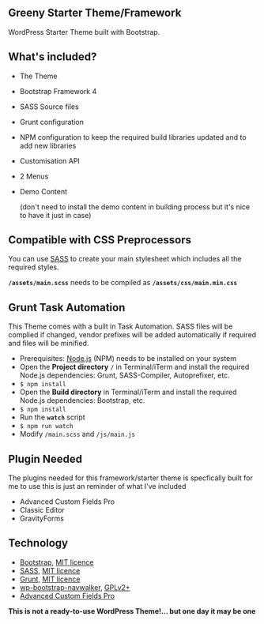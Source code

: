 ## Greeny Starter Theme/Framework

WordPress Starter Theme built with Bootstrap. 


## What's included?
* The Theme

* Bootstrap Framework 4

* SASS Source files

* Grunt configuration

* NPM configuration to keep the required build libraries updated and to add new libraries

* Customisation API

* 2 Menus

* Demo Content 

  (don't need to install the demo content in building process but it's nice to have it just in case) 


## Compatible with CSS Preprocessors
You can use [SASS](http://sass-lang.com) to create your main stylesheet which includes all the required styles.

**`/assets/main.scss`** needs to be compiled as **`/assets/css/main.min.css`**


## Grunt Task Automation
This Theme comes with a built in Task Automation. SASS files will be complied if changed, vendor prefixes will be added automatically if required and files will be minified.

* Prerequisites: [Node.js](https://nodejs.org) (NPM) needs to be installed on your system
* Open the **Project directory** `/` in Terminal/iTerm and install the required Node.js dependencies: Grunt, SASS-Compiler, Autoprefixer, etc.
* `$ npm install`
* Open the **Build directory** in Terminal/iTerm and install the required Node.js dependencies: Bootstrap, etc.
* `$ npm install`
* Run the **`watch`** script
* `$ npm run watch`
* Modify `/main.scss` and `/js/main.js`


## Plugin Needed
The plugins needed for this framework/starter theme is specfically built for me to use this is just an reminder of what I've included

- Advanced Custom Fields Pro
- Classic Editor
- GravityForms

## Technology

* [Bootstrap](https://github.com/twbs/bootstrap), [MIT licence](https://github.com/twbs/bootstrap/blob/master/LICENSE)
* [SASS](https://github.com/sass/sass), [MIT licence](https://github.com/sass/sass/blob/stable/MIT-LICENSE)
* [Grunt](https://github.com/gruntjs/grunt), [MIT licence](https://github.com/gruntjs/grunt/blob/master/LICENSE)
* [wp-bootstrap-navwalker](https://github.com/twittem/wp-bootstrap-navwalker), [GPLv2+](https://github.com/twittem/wp-bootstrap-navwalker/blob/master/LICENSE.txt)
* [Advanced Custom Fields Pro](https://www.advancedcustomfields.com/pro/ )

**This is not a ready-to-use WordPress Theme!… but one day it may be one**

